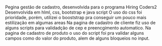 Pegina gestão de cadastro, desenvolvida para o programa Hiring Coders2
Desenvolvida em hlml, css, bootstrap e java script
O uso do css foi prioridade, porém, utilizei o booststrap pra conseguir um pouco mais estilização em algumas areas
Na pagina de cadastro de cliente fiz uso de alguns scripts para validadção de cep e preencgimento automatico.
Na pagina de cadastro de produto o uso do script foi pra validar alguns campos como do valor do produto, alem de alguns bloqueios no input.
